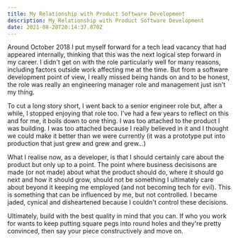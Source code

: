 ```yaml
---
title: My Relationship with Product Software Development
description: My Relationship with Product Software Development
date: 2021-08-28T20:14:37.870Z
---
```

Around October 2018 I put myself forward for a tech lead vacancy that had appeared internally, thinking that this was the next logical step forward in my career.  I didn't get on with the role particularly well for many reasons, including factors outside work affecting me at the time.  But from a software development point of view, I really missed being hands on and to be honest, the role was really an engineering manager role and management just isn't my thing.   

To cut a long story short, I went back to a senior engineer role but, after a while, I stopped enjoying that role too.  I've had a few years to reflect on this and for me, it boils down to one thing.  I was too attached to the product I was building.  I was too attached because I really believed in it and I thought we could make it better than we were currently (it was a prototype put into production that just grew and grew and grew...)

What I realise now, as a developer, is that I should certainly care about the product but only up to a point.  The point where business decisisons are made (or not made) about what the product should do, where it should go next and how it should grow, should not be something I ultimately care about beyond it keeping me employed (and not becoming tech for evil).  This is something that can be influenced by me, but not controlled.  I became jaded, cynical and disheartened because I couldn't control these decisions.

Ultimately, build with the best quality in mind that you can.  If who you work for wants to keep putting square pegs into round holes and they're pretty convinced, then say your piece constructively and move on.